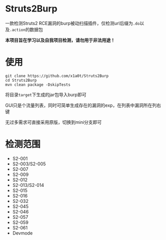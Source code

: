# Struts2Burp
一款检测Struts2 RCE漏洞的burp被动扫描插件，仅检测url后缀为`.do`以及`.action`的数据包

**本项目旨在学习以及自我项目检测，请勿用于非法用途！**
# 使用
```
git clone https://github.com/x1a0t/Struts2Burp
cd Struts2Burp
mvn clean package -DskipTests
```
将目录`target`下生成的jar包导入burp即可

GUI只是个流量列表，同时可简单生成存在的漏洞的exp，在列表中漏洞所在列右键

无过多需求可直接采用原版，切换到mini分支即可
# 检测范围
* S2-001
* S2-003/S2-005
* S2-007
* S2-009
* S2-012
* S2-013/S2-014
* S2-015
* S2-016
* S2-032
* S2-045
* S2-046
* S2-057
* S2-059
* S2-061
* Devmode
